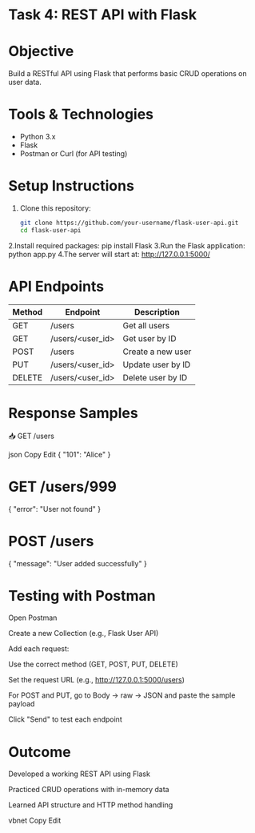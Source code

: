 # Task 4: REST API with Flask

# Objective
Build a RESTful API using Flask that performs basic CRUD operations on user data.


# Tools & Technologies
- Python 3.x
- Flask
- Postman or Curl (for API testing)


# Setup Instructions

1. Clone this repository:
   ```bash
   git clone https://github.com/your-username/flask-user-api.git
   cd flask-user-api
2.Install required packages:
pip install Flask
3.Run the Flask application:
python app.py
4.The server will start at:
http://127.0.0.1:5000/

#  API Endpoints

| Method | Endpoint           | Description       |
| ------ | ------------------ | ----------------- |
| GET    | /users             | Get all users     |
| GET    | /users/\<user\_id> | Get user by ID    |
| POST   | /users             | Create a new user |
| PUT    | /users/\<user\_id> | Update user by ID |
| DELETE | /users/\<user\_id> | Delete user by ID |



# Response Samples
📥 GET /users

json
Copy
Edit
{
  "101": "Alice"
}
# GET /users/999


{
  "error": "User not found"
}
# POST /users

{
  "message": "User added successfully"
}
# Testing with Postman
Open Postman

Create a new Collection (e.g., Flask User API)

Add each request:

Use the correct method (GET, POST, PUT, DELETE)

Set the request URL (e.g., http://127.0.0.1:5000/users)

For POST and PUT, go to Body → raw → JSON and paste the sample payload

Click "Send" to test each endpoint

# Outcome
Developed a working REST API using Flask

Practiced CRUD operations with in-memory data

Learned API structure and HTTP method handling

vbnet
Copy
Edit
